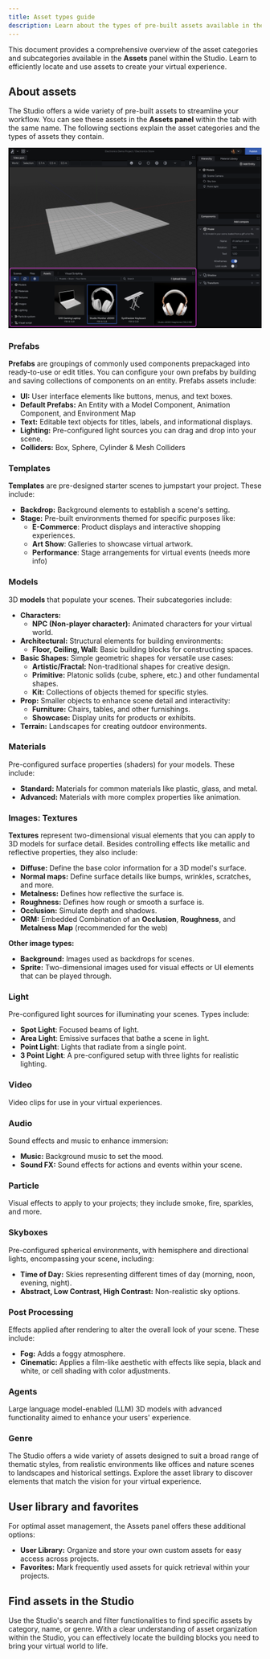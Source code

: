 ```yaml
---
title: Asset types guide
description: Learn about the types of pre-built assets available in the iR Engine.
---
```


This document provides a comprehensive overview of the asset categories and subcategories available in the **Assets** panel within the Studio. Learn to efficiently locate and use assets to create your virtual experience.

## About assets

The Studio offers a wide variety of pre-built assets to streamline your workflow. You can see these assets in the **Assets panel** within the tab with the same name. The following sections explain the asset categories and the types of assets they contain.

![The Assets panel showcasing Prop models](../../../../assets/images/scene-development/work-with-assets/asset-types-guide/assets-panel-prop-models.png)

### Prefabs

**Prefabs** are groupings of commonly used components prepackaged into ready-to-use or edit titles. You can configure your own prefabs by building and saving collections of components on an entity. Prefabs assets include:

- **UI:** User interface elements like buttons, menus, and text boxes.
- **Default Prefabs:** An Entity with a Model Component, Animation Component, and Environment Map
- **Text:** Editable text objects for titles, labels, and informational displays.
- **Lighting:** Pre-configured light sources you can drag and drop into your scene.
- **Colliders:** Box, Sphere, Cylinder & Mesh Colliders

### Templates

**Templates** are pre-designed starter scenes to jumpstart your project. These include:

- **Backdrop:** Background elements to establish a scene's setting.
- **Stage:** Pre-built environments themed for specific purposes like:
  - **E-Commerce**: Product displays and interactive shopping experiences.
  - **Art Show**: Galleries to showcase virtual artwork.
  - **Performance**: Stage arrangements for virtual events (needs more info)

### Models

3D **models** that populate your scenes. Their subcategories include:

- **Characters:**
  - **NPC (Non-player character):** Animated characters for your virtual world.
- **Architectural:** Structural elements for building environments:
  - **Floor, Ceiling, Wall:** Basic building blocks for constructing spaces.
- **Basic Shapes:** Simple geometric shapes for versatile use cases:
  - **Artistic/Fractal:** Non-traditional shapes for creative design.
  - **Primitive:** Platonic solids (cube, sphere, etc.) and other fundamental shapes.
  - **Kit:** Collections of objects themed for specific styles.
- **Prop:** Smaller objects to enhance scene detail and interactivity:
  - **Furniture:** Chairs, tables, and other furnishings.
  - **Showcase:** Display units for products or exhibits.
- **Terrain:** Landscapes for creating outdoor environments.

### Materials

Pre-configured surface properties (shaders) for your models. These include:

- **Standard:** Materials for common materials like plastic, glass, and metal.
- **Advanced:** Materials with more complex properties like animation.

### Images: Textures

**Textures** represent two-dimensional visual elements that you can apply to 3D models for surface detail. Besides controlling effects like metallic and reflective properties, they also include:

- **Diffuse:** Define the base color information for a 3D model's surface.
- **Normal maps:** Define surface details like bumps, wrinkles, scratches, and more.
- **Metalness:** Defines how reflective the surface is.
- **Roughness:** Defines how rough or smooth a surface is.
- **Occlusion:** Simulate depth and shadows.
- **ORM:** Embedded Combination of an **Occlusion**, **Roughness**, and **Metalness Map** (recommended for the web)

**Other image types:**

- **Background:** Images used as backdrops for scenes.
- **Sprite:** Two-dimensional images used for visual effects or UI elements that can be played through.

### Light

Pre-configured light sources for illuminating your scenes. Types include:

- **Spot Light**: Focused beams of light.
- **Area Light**: Emissive surfaces that bathe a scene in light.
- **Point Light**: Lights that radiate from a single point.
- **3 Point Light**: A pre-configured setup with three lights for realistic lighting.

### Video

Video clips for use in your virtual experiences.

### Audio

Sound effects and music to enhance immersion:

- **Music:** Background music to set the mood.
- **Sound FX:** Sound effects for actions and events within your scene.

### Particle

Visual effects to apply to your projects; they include smoke, fire, sparkles, and more.

### Skyboxes

Pre-configured spherical environments, with hemisphere and directional lights, encompassing your scene, including:

- **Time of Day:** Skies representing different times of day (morning, noon, evening, night).
- **Abstract, Low Contrast, High Contrast:** Non-realistic sky options.

### Post Processing

Effects applied after rendering to alter the overall look of your scene. These include:

- **Fog:** Adds a foggy atmosphere.
- **Cinematic:** Applies a film-like aesthetic with effects like sepia, black and white, or cell shading with color adjustments.

### Agents

Large language model-enabled (LLM) 3D models with advanced functionality aimed to enhance your users' experience.

### Genre

The Studio offers a wide variety of assets designed to suit a broad range of thematic styles, from realistic environments like offices and nature scenes to landscapes and historical settings. Explore the asset library to discover elements that match the vision for your virtual experience.

## User library and favorites

For optimal asset management, the Assets panel offers these additional options:

- **User Library:** Organize and store your own custom assets for easy access across projects.
- **Favorites:** Mark frequently used assets for quick retrieval within your projects.

## Find assets in the Studio

Use the Studio's search and filter functionalities to find specific assets by category, name, or genre. With a clear understanding of asset organization within the Studio, you can effectively locate the building blocks you need to bring your virtual world to life.
